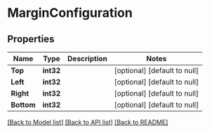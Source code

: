 # MarginConfiguration

## Properties
Name | Type | Description | Notes
------------ | ------------- | ------------- | -------------
**Top** | **int32** |  | [optional] [default to null]
**Left** | **int32** |  | [optional] [default to null]
**Right** | **int32** |  | [optional] [default to null]
**Bottom** | **int32** |  | [optional] [default to null]

[[Back to Model list]](../README.md#documentation-for-models) [[Back to API list]](../README.md#documentation-for-api-endpoints) [[Back to README]](../README.md)

